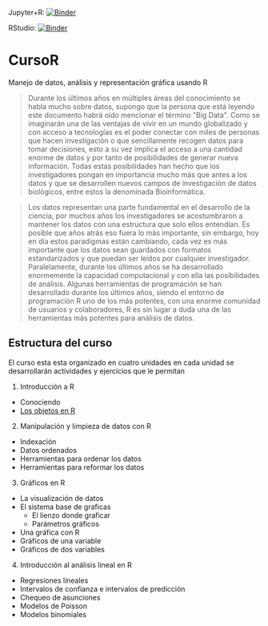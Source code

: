 Jupyter+R: [![Binder](https://mybinder.org/badge_logo.svg)](https://mybinder.org/v2/gh/lsantiago/CursoR/main)

RStudio: [![Binder](http://mybinder.org/badge_logo.svg)](http://mybinder.org/v2/gh/lsantiago/CursoR/main?urlpath=rstudio)


# CursoR
Manejo de datos, análisis y representación gráfica usando R

> Durante los últimos años en múltiples áreas del conocimiento se habla mucho sobre datos, supongo que la persona que está leyendo este documento habrá oído mencionar el término "Big Data". Como se imaginarán una de las ventajas de vivir en un mundo globalizado y con acceso a tecnologías es el poder conectar con miles de personas que hacen investigación o que sencillamente recogen datos para tomar decisiones, esto a su vez implica el acceso a una cantidad enorme de datos y por tanto de posibilidades de generar nueva información. Todas estas posibilidades han hecho que los investigadores pongan en importancia mucho más que antes a los datos y que se desarrollen nuevos campos de investigación de datos biológicos, entre estos la denominada Bioinformática.

 

> Los datos representan una parte fundamental en el desarrollo de la ciencia, por muchos años los investigadores se acostumbraron a mantener los datos con una estructura que solo ellos entendían. Es posible que años atrás eso fuera lo más importante, sin embargo, hoy en día estos paradigmas están cambiando, cada vez es más importante que los datos sean guardados con formatos estandarizados y que puedan ser leídos por cualquier investigador. Paralelamente, durante los últimos años se ha desarrollado enormemente la capacidad computacional y con ella las posibilidades de análisis. Algunas herramientas de programación se han desarrollado durante los últimos años, siendo el entorno de programación R uno de los más potentes, con una enorme comunidad de usuarios y colaboradores, R es sin lugar a duda una de las herramientas más potentes para análisis de datos.

## Estructura del curso

El curso esta esta organizado en cuatro unidades en cada unidad se desarrollarán actividades y ejercicios que le permitan 

1. Introducción a R
  - Conociendo
  - [Los objetos en R](https://github.com/lsantiago/CursoR/blob/main/Docs/02.Objetos.pdf)
2. Manipulación y limpieza de datos con R
  - Indexación
  - Datos ordenados
  - Herramientas para ordenar los datos
  - Herramientas para reformar los datos
3. Gráficos en R
  - La visualización de datos
  - El sistema base de graficas
    - El lienzo donde graficar
    - Parámetros gráficos
  - Una gráfica con R
  - Gráficos de una variable
  - Gráficos de dos variables
4. Introducción al análisis lineal en R
  - Regresiones lineales
  - Intervalos de confianza e intervalos de predicción
  - Chequeo de asunciones
  - Modelos de Poisson
  - Modelos binomiales
